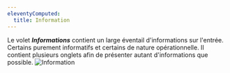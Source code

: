 ```yaml
---
eleventyComputed:
  title: Information
---
```

Le volet ***Informations*** contient un large éventail d'informations sur l'entrée. Certains purement informatifs et certains de nature opérationnelle. Il contient plusieurs onglets afin de présenter autant d'informations que possible.
![Information](https://cdnweb.devolutions.net/docs/fr/rdm/mac/clip4509.png)

